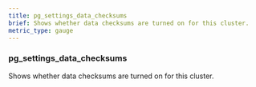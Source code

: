 ```yaml
---
title: pg_settings_data_checksums
brief: Shows whether data checksums are turned on for this cluster.
metric_type: gauge
---
```

### pg_settings_data_checksums

Shows whether data checksums are turned on for this cluster.